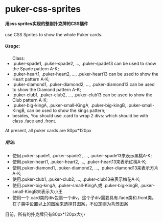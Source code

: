 # puker-css-sprites
<h4>用css sprites实现的整副扑克牌的CSS插件</h4>

use CSS Sprites to show the whole Puker cards.

<h5>Usage:</h5>
<ul>
Class:
<li>.puker-spade1, .puker-spade2, ..., .puker-spade13 can be used to show the Spade pattern A-K;</li>
<li>.puker-heart1, .puker-heart2, ..., .puker-heart13 can be used to show the Heart pattern A-K;</li>
<li>.puker-diamond1, .puker-diamond2, ..., .puker-diamond13 can be used to show the Diamond pattern A-K;</li>
<li>.puker-club1, .puker-club2, ..., .puker-club13 can be used to show the Club pattern A-K;</li></li>
<li>.puker-big-kingA, .puker-small-KingA, .puker-big-kingB, .puker-small-KingB, can be used to show the kings pattern;</li></li>
<li>besides, 
You should use .card to wrap 2 divs: which should be with class .face and .front.</li>
</ul>
At present, all puker cards are 80px*120px


<h5>用法:</h5>
<ul>
<li>使用.puker-spade1, .puker-spade2, ..., .puker-spade13来表示黑桃A-K;</li>
<li>使用.puker-heart1, .puker-heart2, ..., .puker-heart13来表示红桃A-K;</li>
<li>使用.puker-diamond1, .puker-diamond2, ..., .puker-diamond13来表示方片A-K;</li>
<li>使用.puker-club1, .puker-club2, ..., .puker-club13来表示梅花A-K;</li></li>
<li>使用.puker-big-kingA, .puker-small-KingA,或 .puker-big-kingB, .puker-small-KingB来表示大小王</li></li>
<li>使用一个.card类的div包裹一个div，这个子div需要具有.face类和.front类。在子类中设置以上的图案来选择其图案，不设定则为背景图案</li>
</ul>
目前，所有的扑克牌只有80px*120px大小

